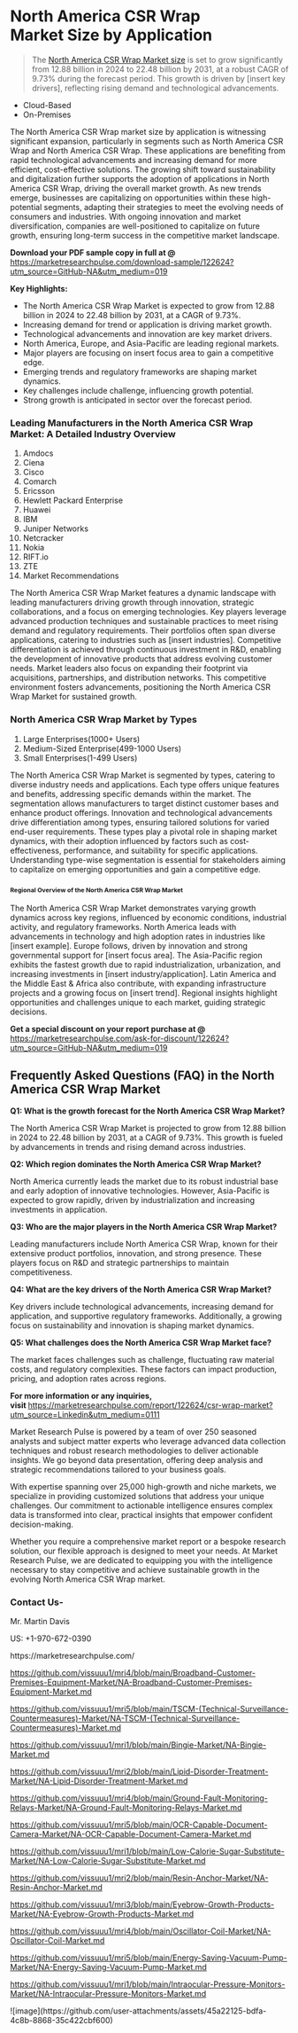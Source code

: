 <h1>North America CSR Wrap Market&nbsp;Size by Application</h1><blockquote><p>The <a href="https://marketresearchpulse.com/download-sample/122624?utm_source=GitHub-NA&amp;utm_medium=019">North America CSR Wrap Market size</a> is set to grow significantly from 12.88 billion in 2024 to 22.48 billion by 2031, at a robust CAGR of 9.73% during the forecast period. This growth is driven by [insert key drivers], reflecting rising demand and technological advancements.</p></blockquote><ul><li>Cloud-Based<li> On-Premises</li></ul><p>The North America CSR Wrap market size by application is witnessing significant expansion, particularly in segments such as North America CSR Wrap and North America CSR Wrap. These applications are benefiting from rapid technological advancements and increasing demand for more efficient, cost-effective solutions. The growing shift toward sustainability and digitalization further supports the adoption of applications in North America CSR Wrap, driving the overall market growth. As new trends emerge, businesses are capitalizing on opportunities within these high-potential segments, adapting their strategies to meet the evolving needs of consumers and industries. With ongoing innovation and market diversification, companies are well-positioned to capitalize on future growth, ensuring long-term success in the competitive market landscape.</p><p><strong>Download your PDF sample copy in full at @ </strong><a href="https://marketresearchpulse.com/download-sample/122624?utm_source=GitHub-NA&amp;utm_medium=019">https://marketresearchpulse.com/download-sample/122624?utm_source=GitHub-NA&amp;utm_medium=019</a></p><p><strong>Key Highlights: </strong></p><ul><li>The North America CSR Wrap Market is expected to grow from 12.88 billion in 2024 to 22.48 billion by 2031, at a CAGR of 9.73%.</li><li>Increasing demand for trend or application is driving market growth.</li><li>Technological advancements and innovation are key market drivers.</li><li>North America, Europe, and Asia-Pacific are leading regional markets.</li><li>Major players are focusing on insert focus area to gain a competitive edge.</li><li>Emerging trends and regulatory frameworks are shaping market dynamics.</li><li>Key challenges include challenge, influencing growth potential.</li><li>Strong growth is anticipated in sector over the forecast period.</li></ul><h3>Leading Manufacturers in the North America CSR Wrap Market: A Detailed Industry Overview</h3><ol><li>Amdocs</li><li>Ciena</li><li>Cisco</li><li>Comarch</li><li>Ericsson</li><li>Hewlett Packard Enterprise</li><li>Huawei</li><li>IBM</li><li>Juniper Networks</li><li>Netcracker</li><li>Nokia</li><li>RIFT.io</li><li>ZTE</li><li>Market Recommendations</li></ol><div class="flex max-w-full flex-col flex-grow"><div class="min-h-8 text-message flex w-full flex-col items-end gap-2 whitespace-normal break-words [.text-message+&amp;]:mt-5" dir="auto" data-message-author-role="assistant" data-message-id="fd8432e4-4910-450d-b182-61b7bfb0a01f" data-message-model-slug="gpt-4o"><div class="flex w-full flex-col gap-1 empty:hidden first:pt-[3px]"><div class="markdown prose w-full break-words dark:prose-invert light"><p>The North America CSR Wrap Market features a dynamic landscape with leading manufacturers driving growth through innovation, strategic collaborations, and a focus on emerging technologies. Key players leverage advanced production techniques and sustainable practices to meet rising demand and regulatory requirements. Their portfolios often span diverse applications, catering to industries such as [insert industries]. Competitive differentiation is achieved through continuous investment in R&amp;D, enabling the development of innovative products that address evolving customer needs. Market leaders also focus on expanding their footprint via acquisitions, partnerships, and distribution networks. This competitive environment fosters advancements, positioning the North America CSR Wrap Market for sustained growth.</p></div></div></div></div><h3>North America CSR Wrap Market by Types</h3><ol><li>Large Enterprises(1000+ Users)<li> Medium-Sized Enterprise(499-1000 Users)<li> Small Enterprises(1-499 Users)</li></ol><div class="flex max-w-full flex-col flex-grow"><div class="min-h-8 text-message flex w-full flex-col items-end gap-2 whitespace-normal break-words [.text-message+&amp;]:mt-5" dir="auto" data-message-author-role="assistant" data-message-id="084470be-0bb7-4664-bddf-5156b4f41249" data-message-model-slug="gpt-4o-mini"><div class="flex w-full flex-col gap-1 empty:hidden first:pt-[3px]"><div class="markdown prose w-full break-words dark:prose-invert light"><p>The North America CSR Wrap Market is segmented by types, catering to diverse industry needs and applications. Each type offers unique features and benefits, addressing specific demands within the market. The segmentation allows manufacturers to target distinct customer bases and enhance product offerings. Innovation and technological advancements drive differentiation among types, ensuring tailored solutions for varied end-user requirements. These types play a pivotal role in shaping market dynamics, with their adoption influenced by factors such as cost-effectiveness, performance, and suitability for specific applications. Understanding type-wise segmentation is essential for stakeholders aiming to capitalize on emerging opportunities and gain a competitive edge.</p></div></div></div></div><h3><span style="font-size: 11px;">Regional Overview of the North America CSR Wrap Market</span></h3><div class="flex max-w-full flex-col flex-grow"><div class="min-h-8 text-message flex w-full flex-col items-end gap-2 whitespace-normal break-words [.text-message+&amp;]:mt-5" dir="auto" data-message-author-role="assistant" data-message-id="e9038762-ce64-4e30-91c9-9bd413514231" data-message-model-slug="gpt-4o-mini"><div class="flex w-full flex-col gap-1 empty:hidden first:pt-[3px]"><div class="markdown prose w-full break-words dark:prose-invert light"><p>The North America CSR Wrap Market demonstrates varying growth dynamics across key regions, influenced by economic conditions, industrial activity, and regulatory frameworks. North America leads with advancements in technology and high adoption rates in industries like [insert example]. Europe follows, driven by innovation and strong governmental support for [insert focus area]. The Asia-Pacific region exhibits the fastest growth due to rapid industrialization, urbanization, and increasing investments in [insert industry/application]. Latin America and the Middle East &amp; Africa also contribute, with expanding infrastructure projects and a growing focus on [insert trend]. Regional insights highlight opportunities and challenges unique to each market, guiding strategic decisions.</p></div></div></div></div><p><strong>Get a special discount on your report purchase at @ </strong><a href="https://marketresearchpulse.com/ask-for-discount/122624?utm_source=GitHub-NA&amp;utm_medium=019">https://marketresearchpulse.com/ask-for-discount/122624?utm_source=GitHub-NA&amp;utm_medium=019</a></p><h2>Frequently Asked Questions (FAQ) in the North America CSR Wrap Market</h2><p><strong>Q1: What is the growth forecast for the North America CSR Wrap Market?</strong></p><p>The North America CSR Wrap Market is projected to grow from 12.88 billion in 2024 to 22.48 billion by 2031, at a CAGR of 9.73%. This growth is fueled by advancements in trends and rising demand across industries.</p><p><strong>Q2: Which region dominates the North America CSR Wrap Market?</strong></p><p>North America currently leads the market due to its robust industrial base and early adoption of innovative technologies. However, Asia-Pacific is expected to grow rapidly, driven by industrialization and increasing investments in application.</p><p><strong>Q3: Who are the major players in the North America CSR Wrap Market?</strong></p><p>Leading manufacturers include North America CSR Wrap, known for their extensive product portfolios, innovation, and strong presence. These players focus on R&amp;D and strategic partnerships to maintain competitiveness.</p><p><strong>Q4: What are the key drivers of the North America CSR Wrap Market?</strong></p><p>Key drivers include technological advancements, increasing demand for application, and supportive regulatory frameworks. Additionally, a growing focus on sustainability and innovation is shaping market dynamics.</p><p><strong>Q5: What challenges does the North America CSR Wrap Market face?</strong></p><p>The market faces challenges such as challenge, fluctuating raw material costs, and regulatory complexities. These factors can impact production, pricing, and adoption rates across regions.</p><p><strong>For more information or any inquiries, visit&nbsp;</strong><a href="https://marketresearchpulse.com/report/122624/csr-wrap-market?utm_source=Linkedin&utm_medium=0111">https://marketresearchpulse.com/report/122624/csr-wrap-market?utm_source=Linkedin&utm_medium=0111</a></p><p>Market Research Pulse is powered by a team of over 250 seasoned analysts and subject matter experts who leverage advanced data collection techniques and robust research methodologies to deliver actionable insights. We go beyond data presentation, offering deep analysis and strategic recommendations tailored to your business goals.</p><p>With expertise spanning over 25,000 high-growth and niche markets, we specialize in providing customized solutions that address your unique challenges. Our commitment to actionable intelligence ensures complex data is transformed into clear, practical insights that empower confident decision-making.</p><p>Whether you require a comprehensive market report or a bespoke research solution, our flexible approach is designed to meet your needs. At Market Research Pulse, we are dedicated to equipping you with the intelligence necessary to stay competitive and achieve sustainable growth in the evolving North America CSR Wrap market.</p><h3><strong>Contact Us-</strong></h3><p>Mr. Martin Davis</p><p>US: +1-970-672-0390</p><p>https://marketresearchpulse.com/</p><p><a href="https://github.com/vissuuu1/mri4/blob/main/Broadband-Customer-Premises-Equipment-Market/NA-Broadband-Customer-Premises-Equipment-Market.md">https://github.com/vissuuu1/mri4/blob/main/Broadband-Customer-Premises-Equipment-Market/NA-Broadband-Customer-Premises-Equipment-Market.md</a></p><p><a href="https://github.com/vissuuu1/mri5/blob/main/TSCM-(Technical-Surveillance-Countermeasures)-Market/NA-TSCM-(Technical-Surveillance-Countermeasures)-Market.md">https://github.com/vissuuu1/mri5/blob/main/TSCM-(Technical-Surveillance-Countermeasures)-Market/NA-TSCM-(Technical-Surveillance-Countermeasures)-Market.md</a></p><p><a href="https://github.com/vissuuu1/mri1/blob/main/Bingie-Market/NA-Bingie-Market.md">https://github.com/vissuuu1/mri1/blob/main/Bingie-Market/NA-Bingie-Market.md</a></p><p><a href="https://github.com/vissuuu1/mri2/blob/main/Lipid-Disorder-Treatment-Market/NA-Lipid-Disorder-Treatment-Market.md">https://github.com/vissuuu1/mri2/blob/main/Lipid-Disorder-Treatment-Market/NA-Lipid-Disorder-Treatment-Market.md</a></p><p><a href="https://github.com/vissuuu1/mri4/blob/main/Ground-Fault-Monitoring-Relays-Market/NA-Ground-Fault-Monitoring-Relays-Market.md">https://github.com/vissuuu1/mri4/blob/main/Ground-Fault-Monitoring-Relays-Market/NA-Ground-Fault-Monitoring-Relays-Market.md</a></p><p><a href="https://github.com/vissuuu1/mri5/blob/main/OCR-Capable-Document-Camera-Market/NA-OCR-Capable-Document-Camera-Market.md">https://github.com/vissuuu1/mri5/blob/main/OCR-Capable-Document-Camera-Market/NA-OCR-Capable-Document-Camera-Market.md</a></p><p><a href="https://github.com/vissuuu1/mri1/blob/main/Low-Calorie-Sugar-Substitute-Market/NA-Low-Calorie-Sugar-Substitute-Market.md">https://github.com/vissuuu1/mri1/blob/main/Low-Calorie-Sugar-Substitute-Market/NA-Low-Calorie-Sugar-Substitute-Market.md</a></p><p><a href="https://github.com/vissuuu1/mri2/blob/main/Resin-Anchor-Market/NA-Resin-Anchor-Market.md">https://github.com/vissuuu1/mri2/blob/main/Resin-Anchor-Market/NA-Resin-Anchor-Market.md</a></p><p><a href="https://github.com/vissuuu1/mri3/blob/main/Eyebrow-Growth-Products-Market/NA-Eyebrow-Growth-Products-Market.md">https://github.com/vissuuu1/mri3/blob/main/Eyebrow-Growth-Products-Market/NA-Eyebrow-Growth-Products-Market.md</a></p><p><a href="https://github.com/vissuuu1/mri4/blob/main/Oscillator-Coil-Market/NA-Oscillator-Coil-Market.md">https://github.com/vissuuu1/mri4/blob/main/Oscillator-Coil-Market/NA-Oscillator-Coil-Market.md</a></p><p><a href="https://github.com/vissuuu1/mri5/blob/main/Energy-Saving-Vacuum-Pump-Market/NA-Energy-Saving-Vacuum-Pump-Market.md">https://github.com/vissuuu1/mri5/blob/main/Energy-Saving-Vacuum-Pump-Market/NA-Energy-Saving-Vacuum-Pump-Market.md</a></p><p><a href="https://github.com/vissuuu1/mri1/blob/main/Intraocular-Pressure-Monitors-Market/NA-Intraocular-Pressure-Monitors-Market.md">https://github.com/vissuuu1/mri1/blob/main/Intraocular-Pressure-Monitors-Market/NA-Intraocular-Pressure-Monitors-Market.md</a></p>
![image](https://github.com/user-attachments/assets/45a22125-bdfa-4c8b-8868-35c422cbf600)
